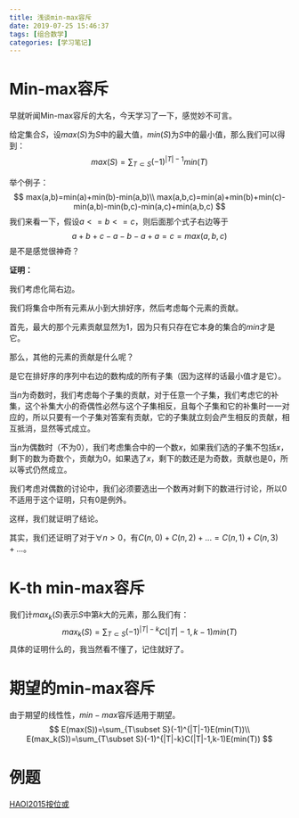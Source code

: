 ```yaml
---
title: 浅谈min-max容斥
date: 2019-07-25 15:46:37
tags: [组合数学]
categories: [学习笔记]
---
```


# Min-max容斥

早就听闻Min-max容斥的大名，今天学习了一下，感觉妙不可言。

给定集合$S$，设$max(S)$为$S$中的最大值，$min(S)$为$S$中的最小值，那么我们可以得到：
$$
max(S)=\sum_{T\subset S}(-1)^{|T|-1}min(T)
$$
<!--more-->

举个例子：
$$
max(a,b)=min(a)+min(b)-min(a,b)\\
max(a,b,c)=min(a)+min(b)+min(c)-min(a,b)-min(b,c)-min(a,c)+min(a,b,c)
$$
我们来看一下，假设$a<=b<=c$，则后面那个式子右边等于
$$
a+b+c-a-b-a+a=c=max(a,b,c)
$$
是不是感觉很神奇？

**证明：**

我们考虑化简右边。

我们将集合中所有元素从小到大排好序，然后考虑每个元素的贡献。

首先，最大的那个元素贡献显然为$1$，因为只有只存在它本身的集合的$min$才是它。

那么，其他的元素的贡献是什么呢？

是它在排好序的序列中右边的数构成的所有子集（因为这样的话最小值才是它）。

当$n$为奇数时，我们考虑每个子集的贡献，对于任意一个子集，我们考虑它的补集，这个补集大小的奇偶性必然与这个子集相反，且每个子集和它的补集时一一对应的，所以只要有一个子集对答案有贡献，它的子集就立刻会产生相反的贡献，相互抵消，显然等式成立。

当$n$为偶数时（不为$0$），我们考虑集合中的一个数$x$，如果我们选的子集不包括$x$，剩下的数为奇数个，贡献为$0$，如果选了$x$，剩下的数还是为奇数，贡献也是$0$，所以等式仍然成立。

我们考虑对偶数的讨论中，我们必须要选出一个数再对剩下的数进行讨论，所以$0$不适用于这个证明，只有$0$是例外。

这样，我们就证明了结论。

其实，我们还证明了对于$\forall n>0$，有$C(n,0)+C(n,2)+...=C(n,1)+C(n,3)+...$。

# K-th min-max容斥

我们计$max_k(S)$表示$S$中第$k$大的元素，那么我们有：
$$
max_k(S)=\sum_{T\subset S}(-1)^{|T|-k}C(|T|-1,k-1)min(T)
$$
具体的证明什么的，我当然看不懂了，记住就好了。

# 期望的min-max容斥

由于期望的线性性，$min-max$容斥适用于期望。
$$
E(max(S))=\sum_{T\subset S}(-1)^{|T|-1}E(min(T))\\
E(max_k(S))=\sum_{T\subset S}(-1)^{|T|-k}C(|T|-1,k-1)E(min(T))
$$

# 例题

[HAOI2015按位或](https://cmwqf.github.io/2019/07/25/%E6%8C%89%E4%BD%8D%E6%88%96/)